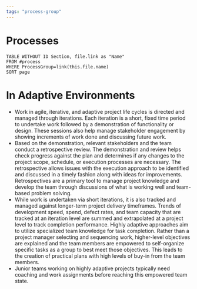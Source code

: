 ```yaml
---
tags: "process-group"
---
```

# Processes
```dataview
TABLE WITHOUT ID Section, file.link as "Name"
FROM #process
WHERE ProcessGroup=link(this.file.name)
SORT page
```

# In Adaptive Environments
- Work in agile, iterative, and adaptive project life cycles is directed and managed through iterations. Each iteration is a short, fixed time period to undertake work followed by a demonstration of functionality or design. These sessions also help manage stakeholder engagement by showing increments of work done and discussing future work.
- Based on the demonstration, relevant stakeholders and the team conduct a retrospective review. The demonstration and review helps check progress against the plan and determines if any changes to the project scope, schedule, or execution processes are necessary. The retrospective allows issues with the execution approach to be identified and discussed in a timely fashion along with ideas for improvements. Retrospectives are a primary tool to manage project knowledge and develop the team through discussions of what is working well and team-based problem solving.
- While work is undertaken via short iterations, it is also tracked and managed against longer-term project delivery timeframes. Trends of development speed, spend, defect rates, and team capacity that are tracked at an iteration level are summed and extrapolated at a project level to track completion performance. Highly adaptive approaches aim to utilize specialized team knowledge for task completion. Rather than a project manager selecting and sequencing work, higher-level objectives are explained and the team members are empowered to self-organize specific tasks as a group to best meet those objectives. This leads to the creation of practical plans with high levels of buy-in from the team members.
- Junior teams working on highly adaptive projects typically need coaching and work assignments before reaching this empowered team state.